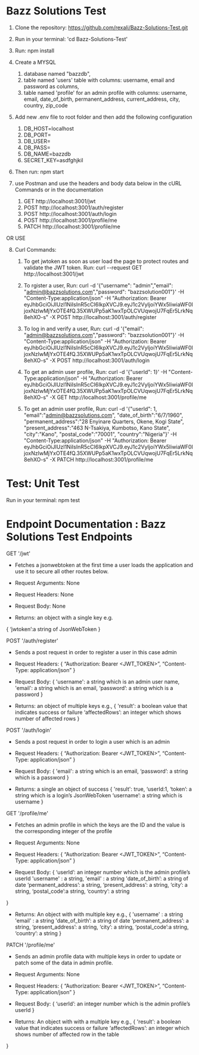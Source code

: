 # Bazz Solutions Test

1. Clone the repository: https://github.com/rexali/Bazz-Solutions-Test.git 

2. Run in your terminal: 'cd Bazz-Solutions-Test'

3. Run: npm install

4. Create a MYSQL
   1. database named "bazzdb",
   2. table named 'users' table with columns: username, email and password as columns,
   3. table named 'profile' for an admin profile with columns: username, email, date_of_birth, permanent_address, current_address, city, country, zip_code

5. Add new .env file to root folder and then add the following configuration
  
    1. DB_HOST=localhost
    2. DB_PORT= <db port>
    3. DB_USER= <db username>
    4. DB_PASS= <db password>
    5. DB_NAME=bazzdb
    6. SECRET_KEY=asdfghjkil

6. Then run: npm start 


7. use Postman and use the headers and body data below in the cURL Commands or in the documentation
   1. GET http://localhost:3001/jwt 
   2. POST http://localhost:3001/auth/register
   3. POST http://localhost:3001/auth/login
   4. POST http://localhost:3001/profile/me
   5. PATCH http://localhost:3001/profile/me

OR USE

8. Curl Commands:

    1. To get jwtoken as soon as user load the page to protect routes and validate the JWT token.
      Run:  curl --request GET http://localhost:3001/jwt 

    2. To rgister a user, 
      Run:  curl -d '{"username": "admin","email": "admin@bazzsolutions.com","password": "bazzsolution001"}' -H "Content-Type:application/json" -H "Authorization: Bearer eyJhbGciOiJIUzI1NiIsInR5cCI6IkpXVCJ9.eyJ1c2VyIjoiYWx5IiwiaWF0IjoxNzIwMjYxOTE4fQ.35XWUPp5aK1wxTpOLCVUqwojU7FqEr5LrkNq8ehXO-s" -X POST http://localhost:3001/auth/register

    3. To log in and verify a user,
      Run:  curl -d '{"email": "admin@bazzsolutions.com","password": "bazzsolution001"}' -H "Content-Type:application/json" -H "Authorization: Bearer eyJhbGciOiJIUzI1NiIsInR5cCI6IkpXVCJ9.eyJ1c2VyIjoiYWx5IiwiaWF0IjoxNzIwMjYxOTE4fQ.35XWUPp5aK1wxTpOLCVUqwojU7FqEr5LrkNq8ehXO-s" -X POST http://localhost:3001/auth/login

    4. To get an admin user profile,
      Run:  curl -d '{"userId": 1}' -H "Content-Type:application/json" -H "Authorization: Bearer eyJhbGciOiJIUzI1NiIsInR5cCI6IkpXVCJ9.eyJ1c2VyIjoiYWx5IiwiaWF0IjoxNzIwMjYxOTE4fQ.35XWUPp5aK1wxTpOLCVUqwojU7FqEr5LrkNq8ehXO-s" -X GET http://localhost:3001/profile/me

    5. To get an admin user profile,
      Run:  curl -d '{"userId": 1, "email":"admin@bazzsolutions.com", "date_of_birth":"6/7/1960", "permanent_address":"28 Enyinare Quarters, Okene, Kogi State", "present_address":"463 N-Tsakiya, Kumbotso, Kano State", "city":"Kano", "postal_code":"70001", "country":"Nigeria"}' -H "Content-Type:application/json" -H "Authorization: Bearer eyJhbGciOiJIUzI1NiIsInR5cCI6IkpXVCJ9.eyJ1c2VyIjoiYWx5IiwiaWF0IjoxNzIwMjYxOTE4fQ.35XWUPp5aK1wxTpOLCVUqwojU7FqEr5LrkNq8ehXO-s" -X PATCH http://localhost:3001/profile/me


# Test: Unit Test

Run in your terminal: npm test




# Endpoint Documentation : Bazz Solutions Test Endpoints

GET '/jwt'

- Fetches a jsonwebtoken at the first time a user loads the application and use it to secure all other routes below.

- Request Arguments: None

- Request Headers: None

- Request Body: None

- Returns: an object with a single key e.g.

{
    ‘jwtoken’:a string of JsonWebToken 
}


POST '/auth/register'

- Sends a post request in order to register a user in this case admin

- Request Headers:
 {
“Authorization: Bearer <JWT_TOKEN>”,    “Content-Type: application/json”
}

- Request Body: 
{
    'username': a string which is an admin user name,
    'email': a string which is an email,
    ‘password’: a string which is a password
 }

- Returns: an object of multiple keys e.g.,
{
    'result': a boolean value that indicates success or failure 
    ‘affectedRows’: an integer which shows number of affected rows
}

POST '/auth/login'

- Sends a post request in order to login a user which is an admin

- Request Headers:
 {
“Authorization: Bearer <JWT_TOKEN>”,    “Content-Type: application/json”
}

- Request Body: 
{
    'email': a string which is an email,
    ‘password’: a string which is a password
 }

- Returns: a single an object of success 
{
    'result': true,
    ‘userId:1,
    ‘token’: a string which is a login’s JsonWebToken 
    ‘username’: a string which is username 
}


GET '/profile/me'

- Fetches an admin profile in which the keys are the ID and the value is the corresponding integer of the profile

- Request Arguments: None

- Request Headers:
 {
  “Authorization: Bearer <JWT_TOKEN>”,    “Content-Type: application/json”
}

- Request Body: 
{
    ‘userId’: an integer number which is the admin   profile’s userId
    'username' : a string,
    'email' : a string 
    'date_of_birth’: a string of date
    ‘permanent_address’: a string,
    ‘present_address’: a string, 
    ‘city’: a string, 
    ‘postal_code’:a string,
    ‘country’: a string

}

- Returns: An object with with multiple key e.g.,
{
    'username' : a string 
    'email' : a string 
    'date_of_birth’: a string of date
    ‘permanent_address’: a string,
    ‘present_address’: a string, 
    ‘city’: a string, 
    ‘postal_code’:a string,
    ‘country’: a string
}


PATCH '/profile/me'

- Sends an admin profile data with multiple keys in order to update or patch some of the data in admin profile.

- Request Arguments: None

- Request Headers:
 {
“Authorization: Bearer <JWT_TOKEN>”,    “Content-Type: application/json”
}

- Request Body: 
{
 ‘userId’: an integer number which is the admin   profile’s userId
}

- Returns: An object with with a multiple key e.g.,
{
    'result': a boolean value that indicates success or failure 
    ‘affectedRows’: an integer which shows number of affected row in the table

}




      

                  

